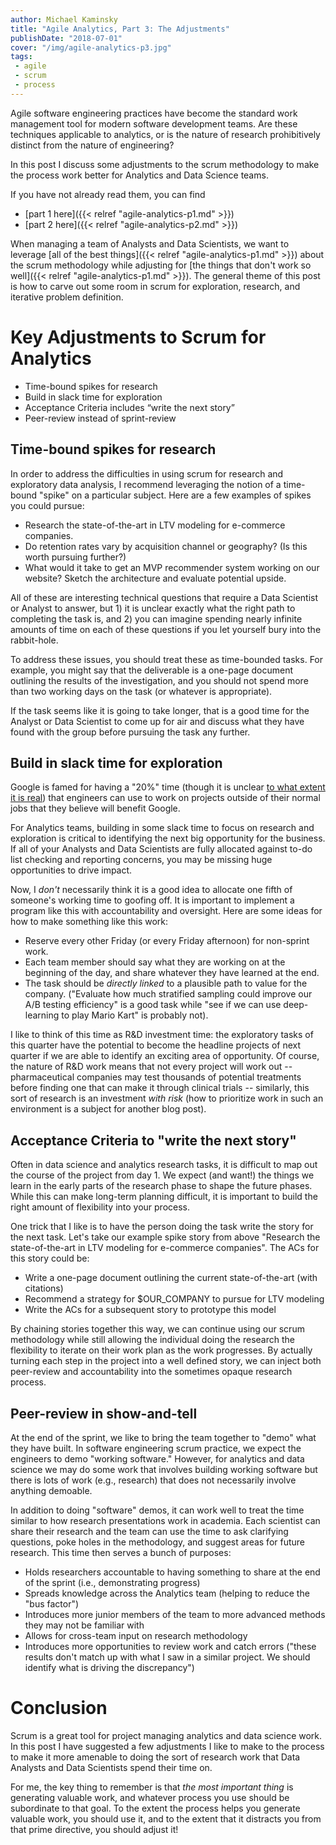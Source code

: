 ```yaml
---
author: Michael Kaminsky
title: "Agile Analytics, Part 3: The Adjustments"
publishDate: "2018-07-01"
cover: "/img/agile-analytics-p3.jpg"
tags: 
 - agile
 - scrum
 - process
---
```



Agile software engineering practices have become the standard work management tool for modern software development teams. Are these techniques applicable to analytics, or is the nature of research prohibitively distinct from the nature of engineering?

In this post I discuss some adjustments to the scrum methodology to make the process work better for Analytics and Data Science teams.

<!--more-->

If you have not already read them, you can find

* [part 1 here]({{< relref "agile-analytics-p1.md" >}})
* [part 2 here]({{< relref "agile-analytics-p2.md" >}})

When managing a team of Analysts and Data Scientists, we want to leverage [all of the best things]({{< relref "agile-analytics-p1.md" >}}) about the scrum methodology while adjusting for [the things that don't work so well]({{< relref "agile-analytics-p1.md" >}}). The general theme of this post is how to carve out some room in scrum for exploration, research, and iterative problem definition.

# Key Adjustments to Scrum for Analytics

  * Time-bound spikes for research
  * Build in slack time for exploration
  * Acceptance Criteria includes “write the next story” 
  * Peer-review instead of sprint-review


## Time-bound spikes for research

In order to address the difficulties in using scrum for research and exploratory data analysis, I recommend leveraging the notion of a time-bound "spike" on a particular subject. Here are a few examples of spikes you could pursue:

* Research the state-of-the-art in LTV modeling for e-commerce companies. 
* Do retention rates vary by acquisition channel or geography? (Is this worth pursuing further?)   
* What would it take to get an MVP recommender system working on our website? Sketch the architecture and evaluate potential upside.

All of these are interesting technical questions that require a Data Scientist or Analyst to answer, but 1) it is unclear exactly what the right path to completing the task is, and 2) you can imagine spending nearly infinite amounts of time on each of these questions if you let yourself bury into the rabbit-hole.
 
To address these issues, you should treat these as time-bounded tasks. For example, you might say that the deliverable is a one-page document outlining the results of the investigation, and you should not spend more than two working days on the task (or whatever is appropriate). 

If the task seems like it is going to take longer, that is a good time for the Analyst or Data Scientist to come up for air and discuss what they have found with the group before pursuing the task any further. 

## Build in slack time for exploration

Google is famed for having a "20%" time (though it is unclear [to what extent it is real](http://www.businessinsider.com/google-20-percent-time-policy-2015-4)) that engineers can use to work on projects outside of their normal jobs that they believe will benefit Google. 

For Analytics teams, building in some slack time to focus on research and exploration is critical to identifying the next big opportunity for the business. If all of your Analysts and Data Scientists are fully allocated against to-do list checking and reporting concerns, you may be missing huge opportunities to drive impact.

Now, I *don't* necessarily think it is a good idea to allocate one fifth of someone's working time to goofing off. It is important to implement a program like this with accountability and oversight. Here are some ideas for how to make something like this work:

* Reserve every other Friday (or every Friday afternoon) for non-sprint work.
* Each team member should say what they are working on at the beginning of the day, and share whatever they have learned at the end.
* The task should be *directly linked* to a plausible path to value for the company. ("Evaluate how much stratified sampling could improve our A/B testing efficiency" is a good task while "see if we can use deep-learning to play Mario Kart" is probably not).

I like to think of this time as R&D investment time: the exploratory tasks of this quarter have the potential to become the headline projects of next quarter if we are able to identify an exciting area of opportunity. Of course, the nature of R&D work means that not every project will work out -- pharmaceutical companies may test thousands of potential treatments before finding one that can make it through clinical trials -- similarly, this sort of research is an investment *with risk* (how to prioritize work in such an environment is a subject for another blog post).

## Acceptance Criteria to "write the next story"

Often in data science and analytics research tasks, it is difficult to map out the course of the project from day 1. We expect (and want!) the things we learn in the early parts of the research phase to shape the future phases. While this can make long-term planning difficult, it is important to build the right amount of flexibility into your process. 

One trick that I like is to have the person doing the task write the story for the next task. Let's take our example spike story from above "Research the state-of-the-art in LTV modeling for e-commerce companies". The ACs for this story could be:

* Write a one-page document outlining the current state-of-the-art (with citations) 
* Recommend a strategy for $OUR_COMPANY to pursue for LTV modeling
* Write the ACs for a subsequent story to prototype this model

By chaining stories together this way, we can continue using our scrum methodology while still allowing the individual doing the research the flexibility to iterate on their work plan as the work progresses. By actually turning each step in the project into a well defined story, we can inject both peer-review and accountability into the sometimes opaque research process.

## Peer-review in show-and-tell

At the end of the sprint, we like to bring the team together to "demo" what they have built. In software engineering scrum practice, we expect the engineers to demo "working software." However, for analytics and data science we may do some work that involves building working software but there is lots of work (e.g., research) that does not necessarily involve anything demoable.

In addition to doing "software" demos, it can work well to treat the time similar to how research presentations work in academia. Each scientist can share their research and the team can use the time to ask clarifying questions, poke holes in the methodology, and suggest areas for future research. This time then serves a bunch of purposes:

* Holds researchers accountable to having something to share at the end of the sprint (i.e., demonstrating progress)
* Spreads knowledge across the Analytics team (helping to reduce the "bus factor")
* Introduces more junior members of the team to more advanced methods they may not be familiar with 
* Allows for cross-team input on research methodology
* Introduces more opportunities to review work and catch errors ("these results don't match up with what I saw in a similar project. We should identify what is driving the discrepancy") 

# Conclusion

Scrum is a great tool for project managing analytics and data science work. In this post I have suggested a few adjustments I like to make to the process to make it more amenable to doing the sort of research work that Data Analysts and Data Scientists spend their time on.  

For me, the key thing to remember is that _the most important thing_ is generating valuable work, and whatever process you use should be subordinate to that goal. To the extent the process helps you generate valuable work, you should use it, and to the extent that it distracts you from that prime directive, you should adjust it!

